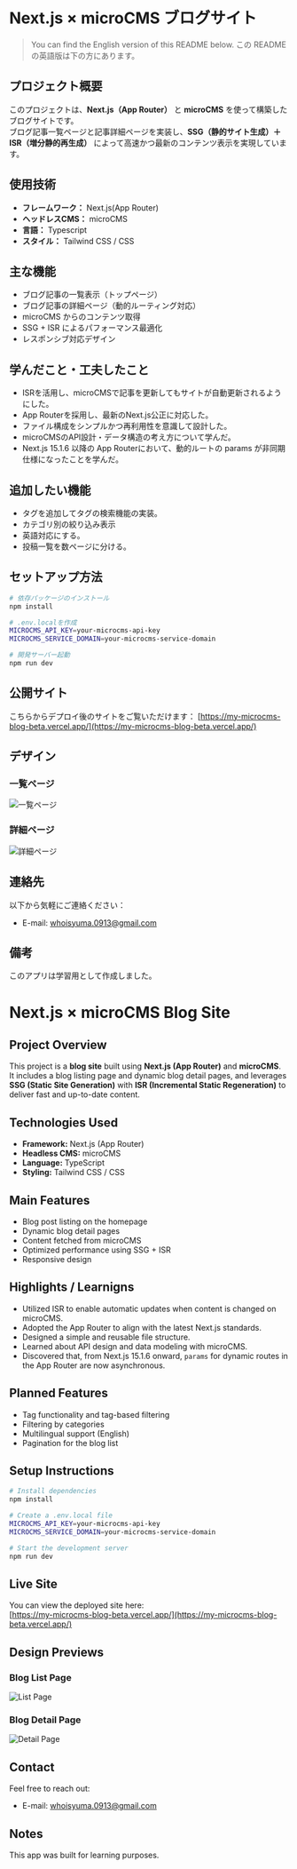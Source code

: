 # Next.js × microCMS ブログサイト
> You can find the English version of this README below.
> この README の英語版は下の方にあります。

## プロジェクト概要

このプロジェクトは、**Next.js（App Router）** と **microCMS** を使って構築したブログサイトです。  
ブログ記事一覧ページと記事詳細ページを実装し、**SSG（静的サイト生成）＋ ISR（増分静的再生成）** によって高速かつ最新のコンテンツ表示を実現しています。

## 使用技術

- **フレームワーク：** Next.js(App Router)
- **ヘッドレスCMS：** microCMS
- **言語：** Typescript
- **スタイル：** Tailwind CSS / CSS

## 主な機能

- ブログ記事の一覧表示（トップページ）
- ブログ記事の詳細ページ（動的ルーティング対応）
- microCMS からのコンテンツ取得
- SSG + ISR によるパフォーマンス最適化
- レスポンシブ対応デザイン

## 学んだこと・工夫したこと
- ISRを活用し、microCMSで記事を更新してもサイトが自動更新されるようにした。
- App Routerを採用し、最新のNext.js公正に対応した。
- ファイル構成をシンプルかつ再利用性を意識して設計した。
- microCMSのAPI設計・データ構造の考え方について学んだ。
- Next.js 15.1.6 以降の App Routerにおいて、動的ルートの params が非同期仕様になったことを学んだ。

## 追加したい機能
- タグを追加してタグの検索機能の実装。
- カテゴリ別の絞り込み表示
- 英語対応にする。
- 投稿一覧を数ページに分ける。

## セットアップ方法
```bash
# 依存パッケージのインストール
npm install

# .env.localを作成
MICROCMS_API_KEY=your-microcms-api-key
MICROCMS_SERVICE_DOMAIN=your-microcms-service-domain

# 開発サーバー起動
npm run dev
```

## 公開サイト
こちらからデプロイ後のサイトをご覧いただけます：
[https://my-microcms-blog-beta.vercel.app/](https://my-microcms-blog-beta.vercel.app/)

## デザイン

### 一覧ページ
![一覧ページ](/public/screenshot01.png)

### 詳細ページ
![詳細ページ](/public/screenshot02.png)

## 連絡先
以下から気軽にご連絡ください：
- E-mail: [whoisyuma.0913@gmail.com](whoisyuma.0913@gmail.com)

## 備考
このアプリは学習用として作成しました。

# Next.js × microCMS Blog Site

## Project Overview

This project is a **blog site** built using **Next.js (App Router)** and **microCMS**.  
It includes a blog listing page and dynamic blog detail pages, and leverages **SSG (Static Site Generation)** with **ISR (Incremental Static Regeneration)** to deliver fast and up-to-date content.

## Technologies Used

- **Framework:** Next.js (App Router)
- **Headless CMS:** microCMS
- **Language:** TypeScript
- **Styling:** Tailwind CSS / CSS

## Main Features

- Blog post listing on the homepage
- Dynamic blog detail pages
- Content fetched from microCMS
- Optimized performance using SSG + ISR
- Responsive design

## Highlights / Learnigns

- Utilized ISR to enable automatic updates when content is changed on microCMS.
- Adopted the App Router to align with the latest Next.js standards.
- Designed a simple and reusable file structure.
- Learned about API design and data modeling with microCMS.
- Discovered that, from Next.js 15.1.6 onward, `params` for dynamic routes in the App Router are now asynchronous.

## Planned Features

- Tag functionality and tag-based filtering
- Filtering by categories
- Multilingual support (English)
- Pagination for the blog list

## Setup Instructions

```bash
# Install dependencies
npm install

# Create a .env.local file
MICROCMS_API_KEY=your-microcms-api-key
MICROCMS_SERVICE_DOMAIN=your-microcms-service-domain

# Start the development server
npm run dev
```

## Live Site

You can view the deployed site here:  
[https://my-microcms-blog-beta.vercel.app/](https://my-microcms-blog-beta.vercel.app/)

## Design Previews

### Blog List Page  
![List Page](/public/screenshot01.png)

### Blog Detail Page  
![Detail Page](/public/screenshot02.png)

## Contact

Feel free to reach out:  
- E-mail: [whoisyuma.0913@gmail.com](mailto:whoisyuma.0913@gmail.com)

## Notes

This app was built for learning purposes.
